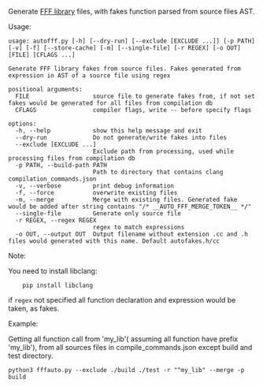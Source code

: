 Generate [FFF library](https://github.com/meekrosoft/fff) files, with fakes function parsed from source files AST.

Usage:
```
usage: autofff.py [-h] [--dry-run] [--exclude [EXCLUDE ...]] [-p PATH] [-v] [-f] [--store-cache] [-m] [--single-file] [-r REGEX] [-o OUT] [FILE] [CFLAGS ...]

Generate FFF library fakes from source files. Fakes generated from expression in AST of a source file using regex

positional arguments:
  FILE                  source file to generate fakes from, if not set fakes would be generated for all files from compilation db
  CFLAGS                compiler flags, write -- before specify flags

options:
  -h, --help            show this help message and exit
  --dry-run             Do not generate/write fakes into files
  --exclude [EXCLUDE ...]
                        Exclude path from processing, used while processing files from compilation db
  -p PATH, --build-path PATH
                        Path to directory that contains clang compilation_commands.json
  -v, --verbose         print debug information
  -f, --force           overwrite existing files
  -m, --merge           Merge with existing files. Generated fake would be added after string contains "/* __AUTO_FFF_MERGE_TOKEN__ */"
  --single-file         Generate only source file
  -r REGEX, --regex REGEX
                        regex to match expressions
  -o OUT, --output OUT  Output filename without extension .cc and .h files would generated with this name. Default autofakes.h/cc
```

Note:

You need to install libclang:
```
	pip install libclang
```

if `regex` not specified all function declaration and expression would be taken, as fakes.

Example:

Getting all function call from 'my_lib'( assuming all function have prefix 'my_lib'), from all sources files in compile_commands.json except build and test directory.
```
python3 fffauto.py --exclude ./build ./test -r "^my_lib" --merge -p build
```